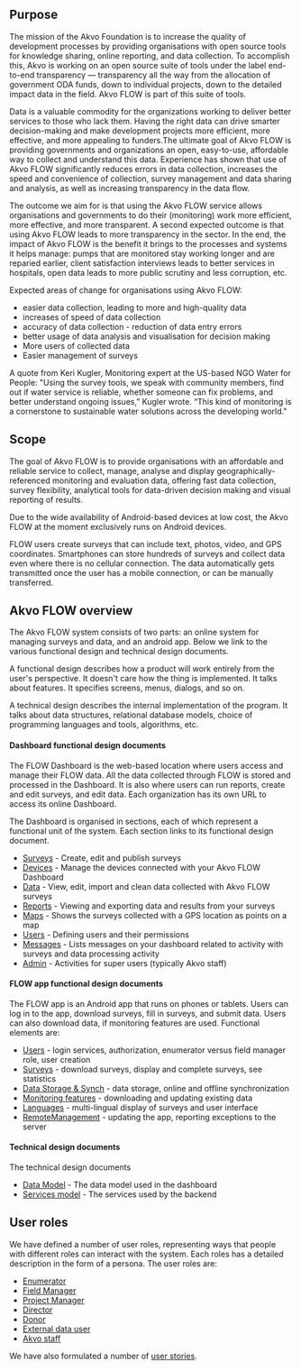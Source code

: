 ## Purpose
The mission of the Akvo Foundation is to increase the quality of development processes by providing organisations with open source tools for knowledge sharing, online reporting, and data collection. To accomplish this, Akvo is working on an open source suite of tools under the label end-to-end transparency — transparency all the way from the allocation of government ODA funds, down to individual projects, down to the detailed impact data in the field. Akvo FLOW is part of this suite of tools.

Data is a valuable commodity for the organizations working to deliver better services to those who lack them. Having the right data can drive smarter decision-making and make development projects more efficient, more effective, and more appealing to funders.The ultimate goal of Akvo FLOW is providing governments and organizations an open, easy-to-use, affordable way to collect and understand this data. Experience has shown that use of Akvo FLOW significantly reduces errors in data collection, increases the speed and convenience of collection, survey management and data sharing and analysis, as well as increasing transparency in the data flow. 

The outcome we aim for is that using the Akvo FLOW service allows organisations and governments to do their (monitoring) work more efficient, more effective, and more transparent. A second expected outcome is that using Akvo FLOW leads to more transparency in the sector. In the end, the impact of Akvo FLOW is the benefit it brings to the processes and systems it helps manage: pumps that are monitored stay working longer and are reparied earlier, client satisfaction interviews leads to better services in hospitals, open data leads to more public scrutiny and less corruption, etc. 

Expected areas of change for organisations using Akvo FLOW:
* easier data collection, leading to more and high-quality data
* increases of speed of data collection
* accuracy of data collection - reduction of data entry errors
* better usage of data analysis and visualisation for decision making
* More users of collected data
* Easier management of surveys

A quote from Keri Kugler, Monitoring expert at the US-based NGO Water for People: "Using the survey tools, we speak with community members, find out if water service is reliable, whether someone can fix problems, and better understand ongoing issues,” Kugler wrote. “This kind of monitoring is a cornerstone to sustainable water solutions across the developing world."

## Scope
The goal of Akvo FLOW is to provide organisations with an affordable and reliable service to collect, manage, analyse and display geographically-referenced monitoring and evaluation data, offering fast data collection, survey flexibility, analytical tools for data-driven decision making and visual reporting of results.

Due to the wide availability of Android-based devices at low cost, the Akvo FLOW at the moment exclusively runs on Android devices.

FLOW users create surveys that can include text, photos, video, and GPS coordinates. Smartphones can store hundreds of surveys and collect data even where there is no cellular connection. The data automatically gets transmitted once the user has a mobile connection, or can be manually transferred.

## Akvo FLOW overview
The Akvo FLOW system consists of two parts: an online system for managing surveys and data, and an android app. Below we link to the various functional design and technical design documents.

A functional design describes how a product will work entirely from the user's perspective. It doesn't care how the thing is implemented. It talks about features. It specifies screens, menus, dialogs, and so on.

A technical design describes the internal implementation of the program. It talks about data structures, relational database models, choice of programming languages and tools, algorithms, etc.

#### Dashboard functional design documents
The FLOW Dashboard is the web-based location where users access and manage their FLOW data. All the data collected through FLOW is stored and processed in the Dashboard. It is also where users can run reports, create and edit surveys, and edit data. Each organization has its own URL to access its online Dashboard.

The Dashboard is organised in sections, each of which represent a functional unit of the system. Each section links to its functional design document.
* [Surveys](Features/Dashboard/FunctionalDesign/Surveys.md) - Create, edit and publish surveys
* [Devices](Features/Dashboard/FunctionalDesign/Devices.md) - Manage the devices connected with your Akvo FLOW Dashboard
* [Data](Features/Dashboard/FunctionalDesign/Data.md) - View, edit, import and clean data collected with Akvo FLOW surveys
* [Reports](Features/Dashboard/FunctionalDesign/Reports.md) - Viewing and exporting data and results from your surveys
* [Maps](Features/Dashboard/FunctionalDesign/Maps.md) - Shows the surveys collected with a GPS location as points on a map
* [Users](Features/Dashboard/FunctionalDesign/Users.md) - Defining users and their permissions
* [Messages](FunctionalDesign/Dashboard/Messages.md) - Lists messages on your dashboard related to activity with surveys and data processing activity
* [Admin](Features/Dashboard/FunctionalDesign/Admin.md) - Activities for super users (typically Akvo staff)

#### FLOW app functional design documents
The FLOW app is an Android app that runs on phones or tablets. Users can log in to the app, download surveys, fill in surveys, and submit data. Users can also download data, if monitoring features are used. Functional elements are:
* [Users](Features/App/FunctionalDesign/Users.md) - login services, authorization, enumerator versus field manager role, user creation
* [Surveys](Features/App/FunctionalDesign/Surveys.md) - download surveys, display and complete surveys, see statistics
* [Data Storage & Synch](Features/App/FunctionalDesign/DataSync.md) - data storage, online and offline synchronization
* [Monitoring features](Features/App/FunctionalDesign/MonitoringFeatures.md) - downloading and updating existing data
* [Languages](Features/App/FunctionalDesign/Languages.md) - multi-lingual display of surveys and user interface
* [RemoteManagement](Features/App/FunctionalDesign/RemoteManagement.md) - updating the app, reporting exceptions to the server

#### Technical design documents
The technical design documents 
* [Data Model](Features/Dashboard/TechnicalDesign/DataModel.md) - The data model used in the dashboard
* [Services model](Features/Dashboard/TechnicalDesign/Services.md) - The services used by the backend

## User roles
We have defined a number of user roles, representing ways that people with different roles can interact with the system. Each roles has a detailed description in the form of a persona. The user roles are:
* [Enumerator](userRoles/Enumerator.md)
* [Field Manager](userRoles/FieldManager.md)
* [Project Manager](userRoles/ProjectManager.md)
* [Director](userRoles/Director.md)
* [Donor](userRoles/Donor.md)
* [External data user](userRoles/DataUser.md)
* [Akvo staff](userRoles/AkvoStaff.md)

We have also formulated a number of [user stories](useCases).